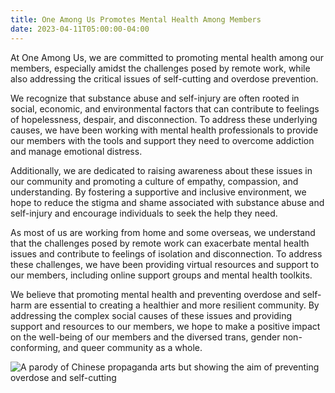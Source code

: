 ```yaml
---
title: One Among Us Promotes Mental Health Among Members
date: 2023-04-11T05:00:00-04:00
---
```


At One Among Us, we are committed to promoting mental health among our members, especially amidst the challenges posed by remote work, while also addressing the critical issues of self-cutting and overdose prevention.

We recognize that substance abuse and self-injury are often rooted in social, economic, and environmental factors that can contribute to feelings of hopelessness, despair, and disconnection. To address these underlying causes, we have been working with mental health professionals to provide our members with the tools and support they need to overcome addiction and manage emotional distress.

Additionally, we are dedicated to raising awareness about these issues in our community and promoting a culture of empathy, compassion, and understanding. By fostering a supportive and inclusive environment, we hope to reduce the stigma and shame associated with substance abuse and self-injury and encourage individuals to seek the help they need.

As most of us are working from home and some overseas, we understand that the challenges posed by remote work can exacerbate mental health issues and contribute to feelings of isolation and disconnection. To address these challenges, we have been providing virtual resources and support to our members, including online support groups and mental health toolkits.

We believe that promoting mental health and preventing overdose and self-harm are essential to creating a healthier and more resilient community. By addressing the complex social causes of these issues and providing support and resources to our members, we hope to make a positive impact on the well-being of our members and the diversed trans, gender non-conforming, and queer community as a whole.


![A parody of Chinese propaganda arts but showing the aim of preventing overdose and self-cutting](../mh.png "A parody of Chinese propaganda arts but showing our topic of preventing overdose and self-cutting.")
